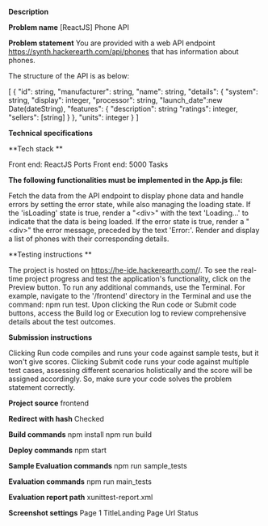 **Description**

**Problem name**
[ReactJS] Phone API

**Problem statement**
You are provided with a web API endpoint https://synth.hackerearth.com/api/phones that has information about phones.


The structure of the API is as below:

[
  {
    "id": string,
    "manufacturer": string,
    "name": string,
    "details": {
      "system": string,
      "display": integer,
      "processor": string,
      "launch_date":new Date(dateString),
      "features": {
        "description": string
        "ratings": integer,
        "sellers": [string]
      }
    },
    "units": integer
  }
]

**Technical specifications**


**Tech stack **

Front end: ReactJS
Ports 
Front end: 5000
Tasks

**The following functionalities must be implemented in the App.js file:**

Fetch the data from the API endpoint to display phone data and handle errors by setting the error state, while also managing the loading state.
If the 'isLoading' state is true, render a "\<div\>" with the text 'Loading...' to indicate that the data is being loaded.
If the error state is true, render a "\<div\>" the error message, preceded by the text 'Error:'. Render and display a list of phones with their corresponding details.

**Testing instructions **

The project is hosted on https://he-ide.hackerearth.com/<generated-hash>/. To see the real-time project progress and test the application's functionality, click on the Preview button.
To run any additional commands, use the Terminal. For example, navigate to the '/frontend' directory in the Terminal and use the command: npm run test.
Upon clicking the Run code or Submit code buttons, access the Build log or Execution log to review comprehensive details about the test outcomes.

**Submission instructions**

Clicking Run code compiles and runs your code against sample tests, but it won't give scores.
Clicking Submit code runs your code against multiple test cases, assessing different scenarios holistically and the score will be assigned accordingly. So, make sure your code solves the problem statement correctly.


**Project source**
frontend

**Redirect with hash**
Checked

**Build commands**
npm install
npm run build

**Deploy commands**
npm start

**Sample Evaluation commands**
npm run sample_tests

**Evaluation commands**
npm run main_tests

**Evaluation report path**
xunittest-report.xml

**Screenshot settings**
Page 1
TitleLanding Page
Url
Status

